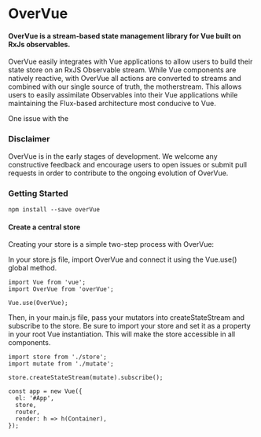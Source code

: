 # OverVue
#### OverVue is a stream-based state management library for Vue built on RxJs observables.



OverVue easily integrates with Vue applications to allow users to build their state store on an RxJS Observable stream. 
While Vue components are natively reactive, with OverVue all actions are converted to streams and combined with our 
single source of truth, the motherstream. This allows users to easily assimilate Observables into their Vue applications 
while maintaining the Flux-based architecture most conducive to Vue. 

One issue with the 

### Disclaimer

OverVue is in the early stages of development. We welcome any constructive feedback and encourage users to open issues 
or submit pull requests in order to contribute to the ongoing evolution of OverVue. 

### Getting Started

```
npm install --save overVue
```

#### Create a central store

Creating your store is a simple two-step process with OverVue:

In your store.js file, import OverVue and connect it using the Vue.use() global method.

```
import Vue from 'vue';
import OverVue from 'overVue';

Vue.use(OverVue);
```
Then, in your main.js file, pass your mutators into createStateStream and subscribe to the store. Be sure to import your store 
and set it as a property in your root Vue instantiation. This will make the store accessible in all components. 

```
import store from './store';
import mutate from './mutate';

store.createStateStream(mutate).subscribe();

const app = new Vue({
  el: '#App',
  store,
  router,
  render: h => h(Container),
});
```


